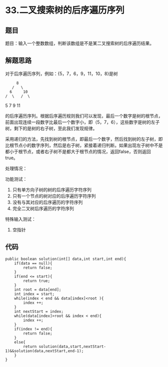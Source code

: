 # 33.二叉搜索树的后序遍历序列

## 题目

题目：输入一个整数数组，判断该数组是不是某二叉搜索树的后序遍历结果。

## 解题思路

对于后序遍历序列，例如：{5，7，6，9，11，10，8}是树

         8
       /   \
      6     10
    /  \   /  \
   5    7 9    11

的后序遍历序列。根据后序遍历规则我们可以发现，最后一个数字是树的根节点，前面出现连续一段数字比最后一个数字小，即（5，7，6），这些数字是树的左子树，剩下的是树的右子树，至此我们发现规律。

采用递归的方法，先找到树的根节点，即最后一个数字，然后找到树的左子树，即比根节点小的数字序列，然后是右子树，紧接着递归判断。如果出现左子树中不是都小于根节点，或者右子树不是都大于根节点的情况，返回false，否则返回true。

处理情况：

功能测试：
1. 只有单方向子树的树的后序遍历字符序列
2. 只有一个节点的树对应的后序遍历字符序列
3. 没有与其对应的后序遍历的字符序列
4. 完全二叉树后序遍历的字符序列
   
特殊输入测试：
1. 空指针

## 代码

    public boolean solution(int[] data,int start,int end){
        if(data == null){
            return false;
        }
        if(end <= start){
            return true;
        }
        int root = data[end];
        int index = start;
        while(index < end && data[index]<root ){
            index ++;
        }
        int nextStart = index;
        while(data[index]>root && index < end){
            index ++;
        }
        if(index != end){
            return false;
        }
        else{
            return solution(data,start,nextStart-1)&&solution(data,nextStart,end-1);
        }
    }